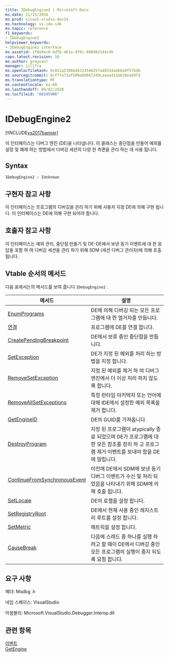 ```yaml
---
title: IDebugEngine2 | Microsoft Docs
ms.date: 11/15/2016
ms.prod: visual-studio-dev14
ms.technology: vs-ide-sdk
ms.topic: reference
f1_keywords:
- IDebugEngine2
helpviewer_keywords:
- IDebugEngine2 interface
ms.assetid: 1f0e9ac0-6dfb-461a-976c-888d82144cdb
caps.latest.revision: 16
ms.author: gregvanl
manager: jillfra
ms.openlocfilehash: 0c011a530bbd4323546257a40334a4b8a0f57bdb
ms.sourcegitcommit: 6cfffa72af599a9d667249caaaa411bb28ea69fd
ms.translationtype: MT
ms.contentlocale: ko-KR
ms.lasthandoff: 09/02/2020
ms.locfileid: "68195906"
---
```

# <a name="idebugengine2"></a>IDebugEngine2
[!INCLUDE[vs2017banner](../../../includes/vs2017banner.md)]

이 인터페이스는 디버그 엔진 (DE)을 나타냅니다. 이 클래스는 중단점을 만들어 예외를 설정 및 해제 하는 방법에서 디버깅 세션의 다양 한 측면을 관리 하는 데 사용 됩니다.  
  
## <a name="syntax"></a>Syntax  
  
```  
IDebugEngine2 : IUnknown  
```  
  
## <a name="notes-for-implementers"></a>구현자 참고 사항  
 이 인터페이스는 프로그램의 디버깅을 관리 하기 위해 사용자 지정 DE에 의해 구현 됩니다. 이 인터페이스는 DE에 의해 구현 되어야 합니다.  
  
## <a name="notes-for-callers"></a>호출자 참고 사항  
 이 인터페이스는 예외 관리, 중단점 만들기 및 DE-DE에서 보낸 동기 이벤트에 대 한 응답을 포함 하 여 디버깅 세션을 관리 하기 위해 SDM (세션 디버그 관리자)에 의해 호출 됩니다.  
  
## <a name="methods-in-vtable-order"></a>Vtable 순서의 메서드  
 다음 표에서는의 메서드를 보여 줍니다 `IDebugEngine2` .  
  
|메서드|설명|  
|------------|-----------------|  
|[EnumPrograms](../../../extensibility/debugger/reference/idebugengine2-enumprograms.md)|DE에 의해 디버깅 되는 모든 프로그램에 대 한 열거자를 만듭니다.|  
|[연결](../../../extensibility/debugger/reference/idebugengine2-attach.md)|프로그램에 DE를 연결 합니다.|  
|[CreatePendingBreakpoint](../../../extensibility/debugger/reference/idebugengine2-creatependingbreakpoint.md)|DE에서 보류 중인 중단점을 만듭니다.|  
|[SetException](../../../extensibility/debugger/reference/idebugengine2-setexception.md)|DE가 지정 된 예외를 처리 하는 방법을 지정 합니다.|  
|[RemoveSetException](../../../extensibility/debugger/reference/idebugengine2-removesetexception.md)|지정 된 예외를 제거 하 여 디버그 엔진에서 더 이상 처리 하지 않도록 합니다.|  
|[RemoveAllSetExceptions](../../../extensibility/debugger/reference/idebugengine2-removeallsetexceptions.md)|특정 런타임 아키텍처 또는 언어에 대해 IDE에서 설정한 예외 목록을 제거 합니다.|  
|[GetEngineID](../../../extensibility/debugger/reference/idebugengine2-getengineid.md)|DE의 GUID를 가져옵니다.|  
|[DestroyProgram](../../../extensibility/debugger/reference/idebugengine2-destroyprogram.md)|지정 된 프로그램이 atypically 종료 되었으며 DE가 프로그램에 대 한 모든 참조를 정리 하 고 프로그램 제거 이벤트를 보내야 함을 DE에 알립니다.|  
|[ContinueFromSynchronousEvent](../../../extensibility/debugger/reference/idebugengine2-continuefromsynchronousevent.md)|이전에 DE에서 SDM에 보낸 동기 디버그 이벤트가 수신 및 처리 되었음을 나타내기 위해 SDM에 의해 호출 됩니다.|  
|[SetLocale](../../../extensibility/debugger/reference/idebugengine2-setlocale.md)|DE의 로캘을 설정 합니다.|  
|[SetRegistryRoot](../../../extensibility/debugger/reference/idebugengine2-setregistryroot.md)|DE에서 현재 사용 중인 레지스트리 루트를 설정 합니다.|  
|[SetMetric](../../../extensibility/debugger/reference/idebugengine2-setmetric.md)|메트릭을 설정 합니다.|  
|[CauseBreak](../../../extensibility/debugger/reference/idebugengine2-causebreak.md)|다음에 스레드 중 하나를 실행 하려고 할 때이 DE에서 디버깅 중인 모든 프로그램의 실행이 중지 되도록 요청 합니다.|  
  
## <a name="requirements"></a>요구 사항  
 헤더: Msdbg .h  
  
 네임 스페이스: VisualStudio  
  
 어셈블리: Microsoft.VisualStudio.Debugger.Interop.dll  
  
## <a name="see-also"></a>관련 항목  
 [이벤트](../../../extensibility/debugger/reference/idebugeventcallback2-event.md)   
 [GetEngine](../../../extensibility/debugger/reference/idebugenginecreateevent2-getengine.md)
